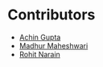 # Contributors

<!-- prettier-ignore-start -->
- [Achin Gupta](guptaac@outlook.com)
- [Madhur Maheshwari](maheshwari.madhur@gmail.com)
- [Rohit Narain](rohit.narain0804@gmail.com)
